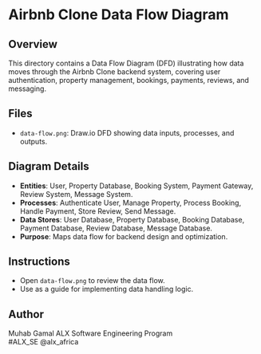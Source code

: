 # Airbnb Clone Data Flow Diagram

## Overview
This directory contains a Data Flow Diagram (DFD) illustrating how data moves through the Airbnb Clone backend system, covering user authentication, property management, bookings, payments, reviews, and messaging.

## Files
- `data-flow.png`: Draw.io DFD showing data inputs, processes, and outputs.

## Diagram Details
- **Entities**: User, Property Database, Booking System, Payment Gateway, Review System, Message System.
- **Processes**: Authenticate User, Manage Property, Process Booking, Handle Payment, Store Review, Send Message.
- **Data Stores**: User Database, Property Database, Booking Database, Payment Database, Review Database, Message Database.
- **Purpose**: Maps data flow for backend design and optimization.

## Instructions
- Open `data-flow.png` to review the data flow.
- Use as a guide for implementing data handling logic.

## Author
Muhab Gamal 
ALX Software Engineering Program  
#ALX_SE @alx_africa
